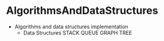 # AlgorithmsAndDataStructures

- Algorithms and data structures implementation
  - Data Structures
STACK
QUEUE
GRAPH
TREE
